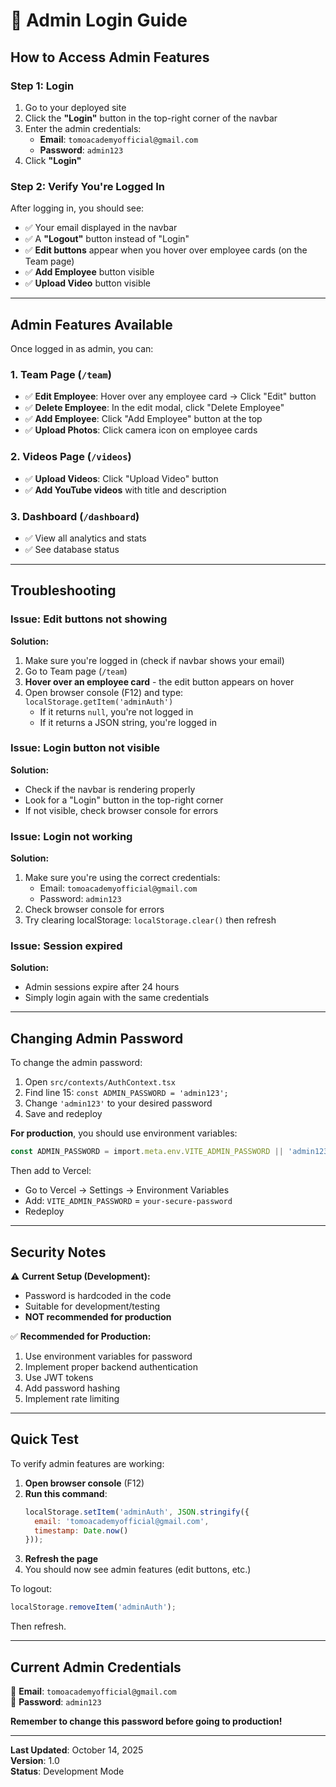 # 🔐 Admin Login Guide

## **How to Access Admin Features**

### **Step 1: Login**
1. Go to your deployed site
2. Click the **"Login"** button in the top-right corner of the navbar
3. Enter the admin credentials:
   - **Email**: `tomoacademyofficial@gmail.com`
   - **Password**: `admin123`
4. Click **"Login"**

### **Step 2: Verify You're Logged In**
After logging in, you should see:
- ✅ Your email displayed in the navbar
- ✅ A **"Logout"** button instead of "Login"
- ✅ **Edit buttons** appear when you hover over employee cards (on the Team page)
- ✅ **Add Employee** button visible
- ✅ **Upload Video** button visible

---

## **Admin Features Available**

Once logged in as admin, you can:

### **1. Team Page** (`/team`)
- ✅ **Edit Employee**: Hover over any employee card → Click "Edit" button
- ✅ **Delete Employee**: In the edit modal, click "Delete Employee"
- ✅ **Add Employee**: Click "Add Employee" button at the top
- ✅ **Upload Photos**: Click camera icon on employee cards

### **2. Videos Page** (`/videos`)
- ✅ **Upload Videos**: Click "Upload Video" button
- ✅ **Add YouTube videos** with title and description

### **3. Dashboard** (`/dashboard`)
- ✅ View all analytics and stats
- ✅ See database status

---

## **Troubleshooting**

### **Issue: Edit buttons not showing**
**Solution:**
1. Make sure you're logged in (check if navbar shows your email)
2. Go to Team page (`/team`)
3. **Hover over an employee card** - the edit button appears on hover
4. Open browser console (F12) and type: `localStorage.getItem('adminAuth')`
   - If it returns `null`, you're not logged in
   - If it returns a JSON string, you're logged in

### **Issue: Login button not visible**
**Solution:**
- Check if the navbar is rendering properly
- Look for a "Login" button in the top-right corner
- If not visible, check browser console for errors

### **Issue: Login not working**
**Solution:**
1. Make sure you're using the correct credentials:
   - Email: `tomoacademyofficial@gmail.com`
   - Password: `admin123`
2. Check browser console for errors
3. Try clearing localStorage: `localStorage.clear()` then refresh

### **Issue: Session expired**
**Solution:**
- Admin sessions expire after 24 hours
- Simply login again with the same credentials

---

## **Changing Admin Password**

To change the admin password:

1. Open `src/contexts/AuthContext.tsx`
2. Find line 15: `const ADMIN_PASSWORD = 'admin123';`
3. Change `'admin123'` to your desired password
4. Save and redeploy

**For production**, you should use environment variables:
```typescript
const ADMIN_PASSWORD = import.meta.env.VITE_ADMIN_PASSWORD || 'admin123';
```

Then add to Vercel:
- Go to Vercel → Settings → Environment Variables
- Add: `VITE_ADMIN_PASSWORD` = `your-secure-password`
- Redeploy

---

## **Security Notes**

⚠️ **Current Setup (Development):**
- Password is hardcoded in the code
- Suitable for development/testing
- **NOT recommended for production**

✅ **Recommended for Production:**
1. Use environment variables for password
2. Implement proper backend authentication
3. Use JWT tokens
4. Add password hashing
5. Implement rate limiting

---

## **Quick Test**

To verify admin features are working:

1. **Open browser console** (F12)
2. **Run this command**:
   ```javascript
   localStorage.setItem('adminAuth', JSON.stringify({
     email: 'tomoacademyofficial@gmail.com',
     timestamp: Date.now()
   }));
   ```
3. **Refresh the page**
4. You should now see admin features (edit buttons, etc.)

To logout:
```javascript
localStorage.removeItem('adminAuth');
```
Then refresh.

---

## **Current Admin Credentials**

📧 **Email**: `tomoacademyofficial@gmail.com`  
🔑 **Password**: `admin123`

**Remember to change this password before going to production!**

---

**Last Updated**: October 14, 2025  
**Version**: 1.0  
**Status**: Development Mode
